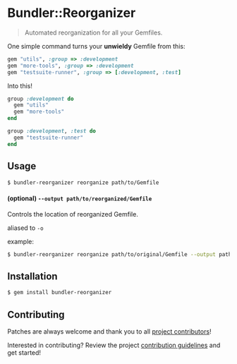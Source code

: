 # Bundler::Reorganizer

> Automated reorganization for all your Gemfiles.

One simple command turns your **unwieldy** Gemfile from this:
```ruby
gem "utils", :group => :development
gem "more-tools", :group => :development
gem "testsuite-runner", :group => [:development, :test]
```

Into this!
```ruby
group :development do
  gem "utils"
  gem "more-tools"
end

group :development, :test do
  gem "testsuite-runner"
end
```

## Usage

```bash
$ bundler-reorganizer reorganize path/to/Gemfile
```

#### (optional) `--output path/to/reorganized/Gemfile`

Controls the location of reorganized Gemfile.

aliased to `-o`

example:
```bash
$ bundler-reorganizer reorganize path/to/original/Gemfile --output path/to/reorganized/Gemfile
```

## Installation

```bash
$ gem install bundler-reorganizer
```

## Contributing

Patches are always welcome and thank you to all [project contributors](https://github.com/wireframe/bundler-reorganizer/graphs/contributors)!

Interested in contributing?  Review the project [contribution guidelines](CONTRIBUTING.md) and get started!
